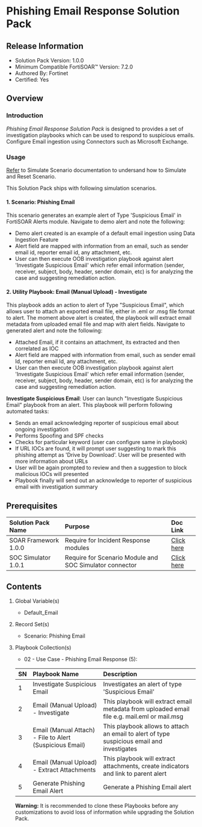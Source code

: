# Phishing Email Response Solution Pack

## Release Information

- Solution Pack Version: 1.0.0
- Minimum Compatible FortiSOAR™ Version: 7.2.0
- Authored By: Fortinet
- Certified: Yes

## Overview

### Introduction
*Phishing Email Response Solution Pack* is designed to provides a set of investigation playbooks which can be used to respond to suspicious emails.
Configure Email ingestion using Connectors such as Microsoft Exchange.

### Usage

 [Refer](https://github.com/fortinet-fortisoar/solution-pack-soc-simulator/blob/develop/docs/solution-pack-guide.md) to Simulate Scenario documentation to undersand how to Simulate and Reset Scenario.

This Solution Pack ships with following simulation scenarios.

#### 1. Scenario: Phishing Email
This scenario generates an example alert of Type 'Suspicious Email' in FortiSOAR Alerts module.
Navigate to  demo alert and note the following:

- Demo alert created is an example of a default email ingestion using Data Ingestion Feature
- Alert field are mapped with information from an email, such as sender email id, reporter email id, any attachment, etc. 
- User can then execute OOB investigation playbook against alert 'Investigate Suspicious Email' which refer email information (sender, receiver, subject, body, header, sender domain, etc) is for analyzing the case and suggesting remediation action.

#### 2. Utility Playbook: Email (Manual Upload) - Investigate

This playbook adds an action to alert of Type "Suspicious Email", which allows user to attach an exported email file, either in .eml or .msg file format to alert. 
The moment above alert is created, the playbook will extract email metadata from uploaded email file and map with alert fields.
Navigate to generated alert and note the following:
- Attached  Email, if it contains an attachment, its extracted and then correlated as IOC 
- Alert field are mapped with information from email, such as sender email Id, reporter email Id, any attachment, etc.
- User can then execute OOB investigation playbook against alert 'Investigate Suspicious Email' which refer email information (sender, receiver, subject, body, header, sender domain, etc) is for analyzing the case and suggesting remediation action.

**Investigate Suspicious Email**: User can launch "Investigate Suspicious Email" playbook from an alert. This playbook will perform following automated tasks:
- Sends an email acknowledging reporter of suspicious email about ongoing investigation 
- Performs Spoofing and SPF checks
- Checks for particular keyword (user can configure same in playbook)
- If URL IOCs are found, it will prompt user suggesting to mark this phishing attempt as 'Drive by Download'. User will be presented with more information about URLs
- User will be again prompted to review and then a suggestion to block malicious IOCs will presented
- Playbook finally will send out an acknowledge to reporter of suspicious email with investigation summary

## Prerequisites

|**Solution Pack Name**|**Purpose**|**Doc Link**|
| :- | :- | :- |
|SOAR Framework 1.0.0|Require for Incident Response modules|[Click here](https://github.com/fortinet-fortisoar/solution-pack-soar-framework/blob/develop/README.md)|
|SOC Simulator 1.0.1|Require for Scenario Module and SOC Simulator connector| [Click here](https://github.com/fortinet-fortisoar/solution-pack-soc-simulator/blob/develop/README.md)|

## Contents

1. Global Variable(s)
    - Default_Email
2. Record Set(s)
    - Scenario: Phishing Email
3. Playbook Collection(s)
    - 02 - Use Case - Phishing Email Response (5):

    |**SN**|**Playbook Name**|**Description**|
    | :- | :- | :- |
    |1|Investigate Suspicious Email|Investigates an alert of type 'Suspicious Email'|
    |2|Email (Manual Upload) - Investigate|This playbook will extract email metadata from uploaded email file e.g. mail.eml or mail.msg|
    |3|Email (Manual Attach) - File to Alert (Suspicious Email)|This playbook allows to attach an email to alert of type suspicious email and investigates|
    |4|Email (Manual Upload) - Extract Attachments|This playbook will extract attachments, create indicators and link to parent alert|
    |5|Generate Phishing Email Alert|Generate a Phishing Email alert|

     **Warning:** It is recommended to clone these Playbooks before any customizations to avoid loss of information while upgrading the Solution Pack.
